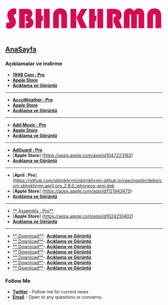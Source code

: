 ![download](https://github.com/sbhnkhrmn/sbhnkhrmn.github.io/raw/master/ikonlar/ReadMe_Sbhnkhrmn.png)

## [**AnaSayfa**](https://sbhnkhrmn.github.io/) 
### Açıklamalar ve indirme  
* [**1998 Cam : Pro**](https://github.com/sbhnkhrmn/sbhnkhrmn.github.io/raw/master/debs/com.sbhnkhrmn.1998cam.pro_1.6.9_iphoneos-arm.deb) 
* [**Apple Store**](https://apps.apple.com/app/id1450480287)
* [**Açıklama ve Görüntü**](https://sbhnkhrmn.github.io/depictions/com.sbhnkhrmn.1998cam.pro/index.html)
___________________________
* [**AccuWeather : Pro**](https://github.com/sbhnkhrmn/sbhnkhrmn.github.io/raw/master/debs/com.sbhnkhrmn.accuweather.pro_13.0.5_iphoneos-arm.deb)
* [**Apple Store**](https://apps.apple.com/app/id300048137)
* [**Açıklama ve Görüntü**](https://sbhnkhrmn.github.io/depictions/com.sbhnkhrmn.accuweather.pro/index.html)
________________________
* [**Add Music : Pro**](https://github.com/sbhnkhrmn/sbhnkhrmn.github.io/raw/master/debs/com.sbhnkhrmn.addmusic.pro_6.1-1_iphoneos-arm.deb)
* [**Apple Store**](https://apps.apple.com/app/id947792997)
* [**Açıklama ve Görüntü**](https://sbhnkhrmn.github.io/depictions/com.sbhnkhrmn.addmusic.pro/index.html)
________________________
* [**AdGuard : Pro**](https://github.com/sbhnkhrmn/sbhnkhrmn.github.io/raw/master/debs/com.sbhnkhrmn.adguard.pro_3.1.4-1_iphoneos-arm.deb)
* [**Apple Store**] (https://apps.apple.com/app/id1047223162)
* [**Açıklama ve Görüntü**]( https://sbhnkhrmn.github.io/depictions/com.sbhnkhrmn.adguard.pro/index.html)
________________________
* [**April : Pro**](https://github.com/sbhnkhrmn/sbhnkhrmn.github.io/raw/master/debs/com.sbhnkhrmn.april.pro_2.8.0_iphoneos-arm.deb
* [**Apple Store**] (https://apps.apple.com/app/id1121943475)
* [**Açıklama ve Görüntü**](https://sbhnkhrmn.github.io/depictions/com.sbhnkhrmn.april.pro/index.html)
________________________
* [** Assembly : Pro**](https://github.com/sbhnkhrmn/sbhnkhrmn.github.io/raw/master/debs/com.sbhnkhrmn.assembly.pro_2.3_iphoneos-arm.deb)
* [**Apple Store**] (https://apps.apple.com/app/id1024210402)
* [**Açıklama ve Görüntü**](https://sbhnkhrmn.github.io/depictions/com.sbhnkhrmn.assembly.pro/index.html)
________________________
* [** Download**](https://github.com/sbhnkhrmn/sbhnkhrmn.github.io/raw/master/)- [**Açıklama ve Görüntü**]()
* [** Download**](https://github.com/sbhnkhrmn/sbhnkhrmn.github.io/raw/master/)- [**Açıklama ve Görüntü**]()
* [** Download**](https://github.com/sbhnkhrmn/sbhnkhrmn.github.io/raw/master/)- [**Açıklama ve Görüntü**]()
* [** Download**](https://github.com/sbhnkhrmn/sbhnkhrmn.github.io/raw/master/)- [**Açıklama ve Görüntü**]()
* [** Download**](https://github.com/sbhnkhrmn/sbhnkhrmn.github.io/raw/master/)- [**Açıklama ve Görüntü**]()
* [** Download**](https://github.com/sbhnkhrmn/sbhnkhrmn.github.io/raw/master/)- [**Açıklama ve Görüntü**]()
* [** Download**](https://github.com/sbhnkhrmn/sbhnkhrmn.github.io/raw/master/)- [**Açıklama ve Görüntü**]()


### Follow Me
* [**Twitter**](https://twitter.com/sbhnkhrmn) - Follow me for current news
* [**Email**](mailto:khrmn.sbhn@gmail.com) - Open to any questions or concerns.

